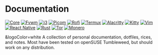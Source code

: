 # Documentation
[![Core](https://img.shields.io/badge/Core-grey?style=for-the-badge&logoColor=white)](core_linux)
[![Fvwm](https://img.shields.io/badge/Fvwm-grey?style=for-the-badge&logoColor=white)](fvwm)
[![i3](https://img.shields.io/badge/i3-grey?style=for-the-badge&logo=i3&logoColor=white)](i3)
[![Picom](https://img.shields.io/badge/Picom-grey?style=for-the-badge&logoColor=white)](picom)
[![Rofi](https://img.shields.io/badge/Rofi-grey?style=for-the-badge&logoColor=white)](rofi)
[![Termux](https://img.shields.io/badge/Termux-grey?style=for-the-badge&logo=gnome%20terminal&logoColor=white)](termux.md)
[![Alacritty](https://img.shields.io/badge/Alacritty-grey?style=for-the-badge&logo=alacritty&logoColor=white)](alacritty)
[![Kitty](https://img.shields.io/badge/Kitty-grey?style=for-the-badge)](kitty)
[![Vim](https://img.shields.io/badge/Vim-grey?style=for-the-badge&logo=vim&logoColor=white)](vim)
[![React Native](https://img.shields.io/badge/React_Native-grey?style=for-the-badge&logo=react&logoColor=white)](react_native)
[![Rust](https://img.shields.io/badge/Rust-grey?style=for-the-badge&logo=rust&logoColor=white)](rust)
[![Tor](https://img.shields.io/badge/Tor-grey?style=for-the-badge&logo=tor%20project&logoColor=white)](tor_service.md)
[![Monero](https://img.shields.io/badge/Monero-grey?style=for-the-badge&logo=monero&logoColor=white)](monero)

&logoColor=white
A collection of personal documentation, dotfiles, rices, and notes.
Most have been tested on openSUSE Tumbleweed, but should work on any distribution.


